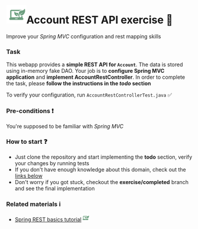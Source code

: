 # <img src="https://raw.githubusercontent.com/bobocode-projects/resources/master/image/logo_transparent_background.png" height=50/>Account REST API exercise :muscle:
Improve your *Spring MVC* configuration and rest mapping skills
### Task
This webapp provides a **simple REST API for `Account`**. The data is stored using in-memory fake DAO. Your job is to 
**configure Spring MVC application** and **implement AccountRestController**. In order to complete the task, please 
**follow the instructions in the *todo* section**

To verify your configuration, run `AccountRestControllerTest.java` :white_check_mark:

 
### Pre-conditions :heavy_exclamation_mark:
You're supposed to be familiar with *Spring MVC*

### How to start :question:
* Just clone the repository and start implementing the **todo** section, verify your changes by running tests
* If you don't have enough knowledge about this domain, check out the [links below](#related-materials-information_source)
* Don't worry if you got stuck, checkout the **exercise/completed** branch and see the final implementation
 
### Related materials :information_source:
 * [Spring REST basics tutorial](https://github.com/bobocode-projects/spring-framework-tutorial/tree/master/rest-basics)<img src="https://raw.githubusercontent.com/bobocode-projects/resources/master/image/logo_transparent_background.png" height=20/>

